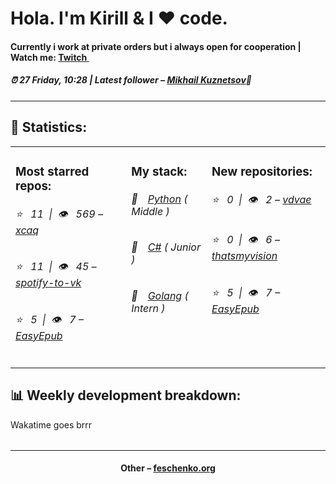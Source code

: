 
<h1>Hola. I'm Kirill & I ❤️ code.</h1>
<h4>Currently i work at private orders but i always open for cooperation | Watch me: <a href="http://twitch.tv/0gothboy0">Twitch <img src="https://camo.githubusercontent.com/c498d846a7be14c18a40249e3169b40671072cac/68747470733a2f2f6564656e742e6769746875622e696f2f537570657254696e7949636f6e732f696d616765732f7376672f7477697463682e737667" width="10"></a></h4>
<h5>⏰ 27 Friday, 10:28 | Latest follower – <a href="https://github.com/mishailovic/" target="_blank">Mikhail Kuznetsov</a>👋</h5>
<hr>
<h2>📝 Statistics: </h2>
<table>
  <tr>
    <td valign="top">
      <h3>Most starred repos: </h3>
            <h6>⭐️&nbsp;&nbsp;&nbsp;11&nbsp;&nbsp;|&nbsp;&nbsp;👁&nbsp;&nbsp;&nbsp;569 – <a href='https://github.com/xcaq/xcaq'>xcaq</a></h6> 
      <h6>⭐️&nbsp;&nbsp;&nbsp;11&nbsp;&nbsp;|&nbsp;&nbsp;👁&nbsp;&nbsp;&nbsp;45 – <a href='https://github.com/xcaq/spotify-to-vk'>spotify-to-vk</a></h6> 
      <h6>⭐️&nbsp;&nbsp;&nbsp;5&nbsp;&nbsp;|&nbsp;&nbsp;👁&nbsp;&nbsp;&nbsp;7 – <a href='https://github.com/xcaq/EasyEpub'>EasyEpub</a></h6> 
    </td>
    <td valign="top">
      <h3>My stack: </h3>
      <h6>📒&emsp;<a href="https://github.com/xcaq?tab=repositories&q=&type=&language=python">Python</a> ( Middle )</h6>
      <h6>📗&emsp;<a href="https://github.com/xcaq?tab=repositories&q=&type=&language=c%23">C#</a> ( Junior )</h6>
      <h6>📘&emsp;<a href="https://github.com/xcaq?tab=repositories&q=&type=&language=golang">Golang</a> ( Intern )</h6>
      </td>
     <td valign="top">
      <h3>New repositories: </h3>
           <h6>⭐️&nbsp;&nbsp;&nbsp;0&nbsp;&nbsp;|&nbsp;&nbsp;👁&nbsp;&nbsp;&nbsp;2 – <a href='https://github.com/xcaq/vdvae'>vdvae</a></h6> 
      <h6>⭐️&nbsp;&nbsp;&nbsp;0&nbsp;&nbsp;|&nbsp;&nbsp;👁&nbsp;&nbsp;&nbsp;6 – <a href='https://github.com/xcaq/thatsmyvision'>thatsmyvision</a></h6> 
      <h6>⭐️&nbsp;&nbsp;&nbsp;5&nbsp;&nbsp;|&nbsp;&nbsp;👁&nbsp;&nbsp;&nbsp;7 – <a href='https://github.com/xcaq/EasyEpub'>EasyEpub</a></h6> 
        </td>
  </tr>
</table>
<h2>📊 Weekly development breakdown: </h2>
<table>Wakatime goes brrr</table>
<hr>
<h4 align="center">Other – <a href='http://feschenko.org' target="_blank">feschenko.org</a><h4>
    